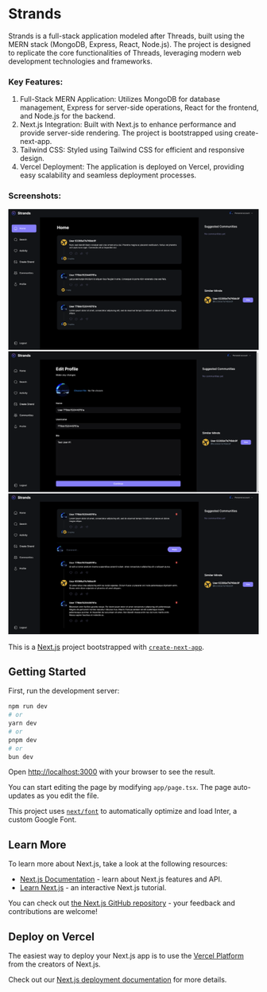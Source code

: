 # Strands

Strands is a full-stack application modeled after Threads, built using the MERN stack (MongoDB, Express, React, Node.js). The project is designed to replicate the core functionalities of Threads, leveraging modern web development technologies and frameworks.

### Key Features:

1. Full-Stack MERN Application: Utilizes MongoDB for database management, Express for server-side operations, React for the frontend, and Node.js for the backend.
2. Next.js Integration: Built with Next.js to enhance performance and provide server-side rendering. The project is bootstrapped using create-next-app.
3. Tailwind CSS: Styled using Tailwind CSS for efficient and responsive design.
4. Vercel Deployment: The application is deployed on Vercel, providing easy scalability and seamless deployment processes.

### Screenshots:

![alt text](public/screenshots/Screenshot1.png)
![alt text](public/screenshots/Screenshot2.png)
![alt text](public/screenshots/Screenshot3.png)

This is a [Next.js](https://nextjs.org/) project bootstrapped with [`create-next-app`](https://github.com/vercel/next.js/tree/canary/packages/create-next-app).

## Getting Started

First, run the development server:

```bash
npm run dev
# or
yarn dev
# or
pnpm dev
# or
bun dev
```

Open [http://localhost:3000](http://localhost:3000) with your browser to see the result.

You can start editing the page by modifying `app/page.tsx`. The page auto-updates as you edit the file.

This project uses [`next/font`](https://nextjs.org/docs/basic-features/font-optimization) to automatically optimize and load Inter, a custom Google Font.

## Learn More

To learn more about Next.js, take a look at the following resources:

- [Next.js Documentation](https://nextjs.org/docs) - learn about Next.js features and API.
- [Learn Next.js](https://nextjs.org/learn) - an interactive Next.js tutorial.

You can check out [the Next.js GitHub repository](https://github.com/vercel/next.js/) - your feedback and contributions are welcome!

## Deploy on Vercel

The easiest way to deploy your Next.js app is to use the [Vercel Platform](https://vercel.com/new?utm_medium=default-template&filter=next.js&utm_source=create-next-app&utm_campaign=create-next-app-readme) from the creators of Next.js.

Check out our [Next.js deployment documentation](https://nextjs.org/docs/deployment) for more details.
